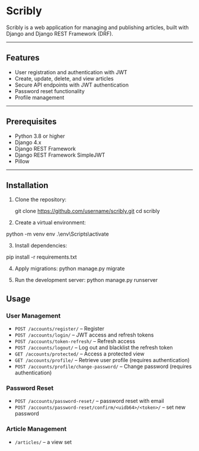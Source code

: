 # Scribly

Scribly is a web application for managing and publishing articles, built with Django and Django REST Framework (DRF).

---

## Features

- User registration and authentication with JWT  
- Create, update, delete, and view articles  
- Secure API endpoints with JWT authentication  
- Password reset functionality  
- Profile management

---

## Prerequisites

- Python 3.8 or higher  
- Django 4.x  
- Django REST Framework  
- Django REST Framework SimpleJWT  
- Pillow  
---

## Installation

1. Clone the repository:

   git clone https://github.com/username/scribly.git
   cd scribly
   
2. Create  a virtual environment:


python -m venv env
.\env\Scripts\activate

3. Install dependencies:

pip install -r requirements.txt

4. Apply migrations:
python manage.py migrate

5. Run the development server:
python manage.py runserver


## Usage

###  User Management

- `POST /accounts/register/` – Register   
- `POST /accounts/login/` –  JWT access and refresh tokens  
- `POST /accounts/token-refresh/` – Refresh  access   
- `POST /accounts/logout/` – Log out and blacklist the refresh token  
- `GET /accounts/protected/` – Access a protected view 
- `GET /accounts/profile/` – Retrieve user profile (requires authentication)  
- `POST /accounts/profile/change-password/` – Change password (requires authentication)  

### Password Reset 

- `POST /accounts/password-reset/` – password reset with email  
- `POST /accounts/password-reset/confirm/<uidb64>/<token>/` –  set new password  

### Article Management

- `/articles/` – a view set


















